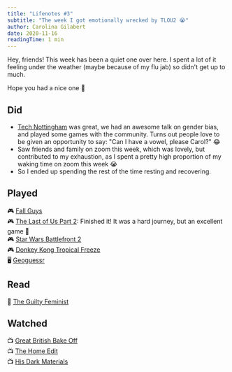 ```yaml
---
title: "Lifenotes #3"
subtitle: "The week I got emotionally wrecked by TLOU2 😭"
author: Carolina Gilabert
date: 2020-11-16
readingTime: 1 min
---
```


Hey, friends! This week has been a quiet one over here. I spent a lot of it feeling under the weather (maybe because of my flu jab) so didn't get up to much.

Hope you had a nice one 🙂

## Did

-   [Tech Nottingham](https://www.technottingham.com/events/tech-nottingham-november-2020) was great, we had an awesome talk on gender bias, and played some games with the community. Turns out people love to be given an opportunity to say: "Can I have a vowel, please Carol?" 😂
-   Saw friends and family on zoom this week, which was lovely, but contributed to my exhaustion, as I spent a pretty high proportion of my waking time on zoom this week 😭
-   So I ended up spending the rest of the time resting and recovering.

## Played

🎮 [Fall Guys](https://store.playstation.com/en-gb/product/EP3643-CUSA17714_00-FALLGUYSPS4EU000)  
🎮 [The Last of Us Part 2](https://store.playstation.com/en-gb/product/EP9000-CUSA10249_00-THELASTOFUSPART2): Finished it! It was a hard journey, but an excellent game 💛  
🎮 [Star Wars Battlefront 2](https://store.playstation.com/en-gb/product/EP0006-CUSA05749_00-BATTLEFRONTII000)  
🎮 [Donkey Kong Tropical Freeze](https://www.nintendo.co.uk/Games/Nintendo-Switch/Donkey-Kong-Country-Tropical-Freeze-1325706.html)  
🖥 [Geoguessr](https://www.geoguessr.com/)

## Read

📖 [The Guilty Feminist](https://uk.bookshop.org/books/the-guilty-feminist-the-sunday-times-bestseller-breathes-life-into-conversations-about-feminism-phoebe-waller-bridge/9780349010120)

## Watched

📺 [Great British Bake Off](https://www.channel4.com/programmes/the-great-british-bake-off)  
📺 [The Home Edit](https://www.netflix.com/title/81094723)  
📺 [His Dark Materials](https://www.bbc.co.uk/programmes/m000b1v2)
